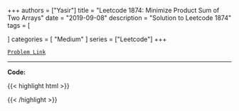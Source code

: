 
+++
authors = ["Yasir"]
title = "Leetcode 1874: Minimize Product Sum of Two Arrays"
date = "2019-09-08"
description = "Solution to Leetcode 1874"
tags = [
    
]
categories = [
    "Medium"
]
series = ["Leetcode"]
+++



[`Problem Link`](https://leetcode.com/problems/minimize-product-sum-of-two-arrays/description/)

---

**Code:**

{{< highlight html >}}

{{< /highlight >}}

